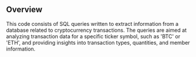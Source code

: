 ## Overview
This code consists of SQL queries written to extract information from a database related to cryptocurrency transactions. The queries are aimed at analyzing transaction data for a specific ticker symbol, such as 'BTC' or 'ETH', and providing insights into transaction types, quantities, and member information.
